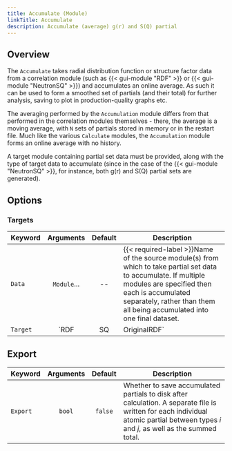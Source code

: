 ```yaml
---
title: Accumulate (Module)
linkTitle: Accumulate
description: Accumulate (average) g(r) and S(Q) partial
---
```


## Overview

The `Accumulate` takes radial distribution function or structure factor data from a correlation module (such as {{< gui-module "RDF" >}} or {{< gui-module "NeutronSQ" >}}) and accumulates an online average. As such it can be used to form a smoothed set of partials (and their total) for further analysis, saving to plot in production-quality graphs etc.

The averaging performed by the `Accumulation` module differs from that performed in the correlation modules themselves - there, the average is a moving average, with `N` sets of partials stored in memory or in the restart file. Much like the various `Calculate` modules, the `Accumulation` module forms an online average with no history.

A target module containing partial set data must be provided, along with the type of target data to accumulate (since in the case of the {{< gui-module "NeutronSQ" >}}, for instance, both g(r) and S(Q) partial sets are generated).

## Options

### Targets

|Keyword|Arguments|Default|Description|
|:------|:--:|:-----:|-----------|
|`Data`|`Module`...|--|{{< required-label >}}Name of the source module(s) from which to take partial set data to accumulate. If multiple modules are specified then each is accumulated separately, rather than them all being accumulated into one final dataset.|
|`Target`|`RDF|SQ|OriginalRDF`|`RDF`|Partial set type to take from the target module. Not all partial set types are relevant to all target module types - e.g. `SQ` has no meaning for an {{< gui-module "RDF" >}} module, but both `RDF` and `SQ` are relevant for an {{< gui-module "XRaySQ" >}} module. The `OriginalRDF` option is specific to the {{< gui-module "RDF" >}} module, and refers to the as-calculated partials before any intramolecular broadening has been applied.

## Export

|Keyword|Arguments|Default|Description|
|:------|:--:|:-----:|-----------|
|`Export`|`bool`|`false`|Whether to save accumulated partials to disk after calculation. A separate file is written for each individual atomic partial between types $i$ and $j$, as well as the summed total.|
